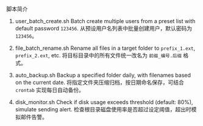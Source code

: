 脚本简介 

1. user_batch_create.sh
 Batch create multiple users from a preset list with default password `123456`.
 从预设用户名列表中批量创建用户，默认密码为 `123456`。


2. file_batch_rename.sh
 Rename all files in a target folder to `prefix_1.ext`, `prefix_2.ext`, etc.
 将目标目录中的所有文件统一改名为 `前缀_编号.后缀` 格式。


 3. auto_backup.sh
 Backup a specified folder daily, with filenames based on the current date.
 将指定文件夹压缩归档，按日期命名保存，可结合 `crontab` 实现每日自动备份。


4. disk_monitor.sh
Check if disk usage exceeds threshold (default: 80%), simulate sending alert.
检查根目录磁盘使用率是否超过设定阈值，超出时模拟邮件告警。



